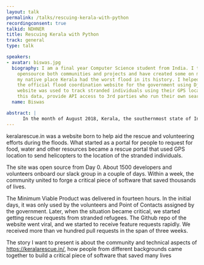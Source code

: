 ```yaml
---
layout: talk
permalink: /talks/rescuing-kerala-with-python
recordingconsent: true
talkid: NDHNER
title: Rescuing Kerala with Python
track: general
type: talk

speakers:
- avatar: biswas.jpg
  biography: I am a final year Computer Science student from India. I tinker around
    opensource both communities and projects and have created some on my own. Recently
    my native place Kerala had the worst flood in its history. I helped to create
    the official flood coordination website for the government using Django. This
    website was used to track stranded individuals using their GPS locations, aggregate
    this data, provide API access to 3rd parties who run their own search and rescue.
  name: Biswas

abstract: | 
      In the month of August 2018, Kerala, the southernmost state of India, received 250 % of normal rainfall, resulting in all of its 44 dams to be opened. Over 483 people died. I started a website (keralarescue.in), written in Django for the effective collaboration and communication between authorities,
---
```


keralarescue.in was a website born to help aid the rescue and volunteering efforts during the floods. What started as a portal for people to request for food, water and other resources became a rescue portal that used GPS location to send helicopters to the location of the stranded individuals.

The site was open source from Day 0. About 1500 developers
and volunteers onboard our slack group in a couple of days.
Within a week, the community united to forge a critical
piece of software that saved thousands of lives. 

The Minimum Viable Product was delivered in fourteen
hours. In the initial days, it was only used by the volunteers
and Point of Contacts assigned by the government. Later,
when the situation became critical, we started getting
rescue requests from stranded refugees. The Github repo of
the website went viral, and we started to receive feature
requests rapidly. We received more than ve hundred pull
requests in the span of three weeks.

The story I want to present is about the community and
technical aspects of https://keralarescue.in/, how people from
different backgrounds came together to build a critical
piece of software that saved many lives
